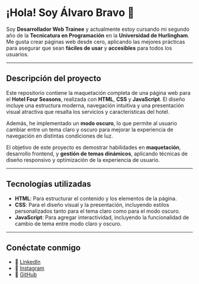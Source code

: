 # ¡Hola! Soy Álvaro Bravo 👋

Soy **Desarrollador Web Trainee** y actualmente estoy cursando mi segundo año de la **Tecnicatura en Programación** en la **Universidad de Hurlingham**. Me gusta crear páginas web desde cero, aplicando las mejores prácticas para asegurar que sean **fáciles de usar** y **accesibles** para todos los usuarios.

---

## Descripción del proyecto

Este repositorio contiene la maquetación completa de una página web para el **Hotel Four Seasons**, realizada con **HTML**, **CSS** y **JavaScript**. El diseño incluye una estructura moderna, navegación intuitiva y una presentación visual atractiva que resalta los servicios y características del hotel.

Además, he implementado un **modo oscuro**, lo que permite al usuario cambiar entre un tema claro y oscuro para mejorar la experiencia de navegación en distintas condiciones de luz.

El objetivo de este proyecto es demostrar habilidades en **maquetación**, desarrollo frontend, y **gestión de temas dinámicos**, aplicando técnicas de diseño responsivo y optimización de la experiencia de usuario.

---

## Tecnologías utilizadas

- **HTML**: Para estructurar el contenido y los elementos de la página.
- **CSS**: Para el diseño visual y la presentación, incluyendo estilos personalizados tanto para el tema claro como para el modo oscuro.
- **JavaScript**: Para agregar interactividad, incluyendo la funcionalidad de cambio de tema entre modo claro y oscuro.

---

## Conéctate conmigo

- 🔹 [LinkedIn](https://www.linkedin.com/in/inalvarobravo)
- 🔹 [Instagram](https://www.instagram.com/alvaro_f_bravo)
- 🔹 [GitHub](https://github.com/AlvaroOk007)
